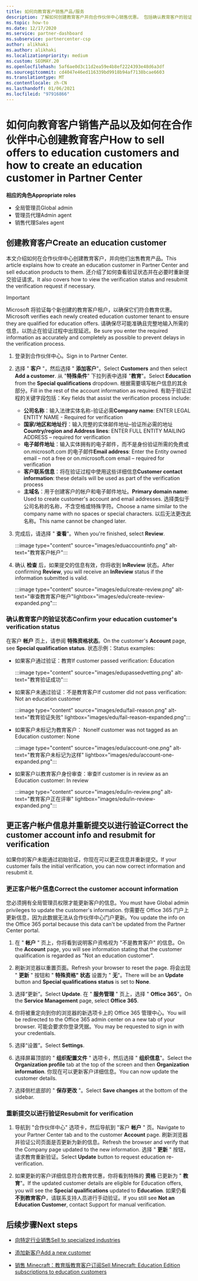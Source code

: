 ```yaml
---
title: 如何向教育客户销售产品/服务
description: 了解如何创建教育客户并向合作伙伴中心销售优惠。 包括确认教育客户的验证状态。
ms.topic: how-to
ms.date: 12/17/2020
ms.service: partner-dashboard
ms.subservice: partnercenter-csp
author: alikhaki
ms.author: alikhaki
ms.localizationpriority: medium
ms.custom: SEOMAY.20
ms.openlocfilehash: 5af6ae0d3c11d2ea59e4b8ef2224393e48d6a3df
ms.sourcegitcommit: cd4047e46ed116339bd9918b94af7138bcae6603
ms.translationtype: MT
ms.contentlocale: zh-CN
ms.lasthandoff: 01/06/2021
ms.locfileid: "97916866"
---
```

# <a name="how-to-sell-offers-to-education-customers-and-how-to-create-an-education-customer-in-partner-center"></a><span data-ttu-id="c3d94-104">如何向教育客户销售产品以及如何在合作伙伴中心创建教育客户</span><span class="sxs-lookup"><span data-stu-id="c3d94-104">How to sell offers to education customers and how to create an education customer in Partner Center</span></span>


<span data-ttu-id="c3d94-105">**相应的角色**</span><span class="sxs-lookup"><span data-stu-id="c3d94-105">**Appropriate roles**</span></span>

- <span data-ttu-id="c3d94-106">全局管理员</span><span class="sxs-lookup"><span data-stu-id="c3d94-106">Global admin</span></span>
- <span data-ttu-id="c3d94-107">管理员代理</span><span class="sxs-lookup"><span data-stu-id="c3d94-107">Admin agent</span></span>
- <span data-ttu-id="c3d94-108">销售代理</span><span class="sxs-lookup"><span data-stu-id="c3d94-108">Sales agent</span></span>

## <a name="create-an-education-customer"></a><span data-ttu-id="c3d94-109">创建教育客户</span><span class="sxs-lookup"><span data-stu-id="c3d94-109">Create an education customer</span></span>

<span data-ttu-id="c3d94-110">本文介绍如何在合作伙伴中心创建教育客户，并向他们出售教育产品。</span><span class="sxs-lookup"><span data-stu-id="c3d94-110">This article explains how to create an education customer in Partner Center and sell education products to them.</span></span> <span data-ttu-id="c3d94-111">还介绍了如何查看验证状态并在必要时重新提交验证请求。</span><span class="sxs-lookup"><span data-stu-id="c3d94-111">It also covers how to view the verification status and resubmit the verification request if necessary.</span></span>

> [!IMPORTANT]
> <span data-ttu-id="c3d94-112">Microsoft 将验证每个新创建的教育客户租户，以确保它们符合教育优惠。</span><span class="sxs-lookup"><span data-stu-id="c3d94-112">Microsoft verifies each newly created education customer tenant to ensure they are qualified for education offers.</span></span>  <span data-ttu-id="c3d94-113">请确保尽可能准确且完整地输入所需的信息，以防止在验证过程中出现延迟。</span><span class="sxs-lookup"><span data-stu-id="c3d94-113">Be sure you enter the required information as accurately and completely as possible to prevent delays in the verification process.</span></span>

1. <span data-ttu-id="c3d94-114">登录到合作伙伴中心。</span><span class="sxs-lookup"><span data-stu-id="c3d94-114">Sign in to Partner Center.</span></span>

2. <span data-ttu-id="c3d94-115">选择 " **客户** "，然后选择 " **添加客户**"。</span><span class="sxs-lookup"><span data-stu-id="c3d94-115">Select **Customers** and then select **Add a customer**.</span></span> <span data-ttu-id="c3d94-116">从 "**特殊条件**" 下拉列表中选择 "**教育**"。</span><span class="sxs-lookup"><span data-stu-id="c3d94-116">Select **Education** from the **Special qualifications** dropdown.</span></span>  <span data-ttu-id="c3d94-117">根据需要填写帐户信息的其余部分。</span><span class="sxs-lookup"><span data-stu-id="c3d94-117">Fill in the rest of the account information as required.</span></span>  <span data-ttu-id="c3d94-118">有助于验证过程的关键字段包括：</span><span class="sxs-lookup"><span data-stu-id="c3d94-118">Key fields that assist the verification process include:</span></span>

   - <span data-ttu-id="c3d94-119">**公司名称**：输入法律实体名称-验证必需</span><span class="sxs-lookup"><span data-stu-id="c3d94-119">**Company name**: ENTER LEGAL ENTITY NAME - Required for verification</span></span>
   - <span data-ttu-id="c3d94-120">**国家/地区和地址行**：输入完整的实体邮件地址–验证所必需的地址</span><span class="sxs-lookup"><span data-stu-id="c3d94-120">**Country/region and Address lines**: ENTER FULL ENTITY MAILING ADDRESS – required for verification</span></span>
   - <span data-ttu-id="c3d94-121">**电子邮件地址**：输入实体拥有的电子邮件，而不是身份验证所需的免费或 on.microsoft.com 的电子邮件</span><span class="sxs-lookup"><span data-stu-id="c3d94-121">**Email address**:  Enter the Entity owned email – not a free or on.microsoft.com email – required for verification</span></span>
   - <span data-ttu-id="c3d94-122">**客户联系信息**：将在验证过程中使用这些详细信息</span><span class="sxs-lookup"><span data-stu-id="c3d94-122">**Customer contact information**: these details will be used as part of the verification process</span></span>
   - <span data-ttu-id="c3d94-123">**主域名**：用于创建客户的帐户和电子邮件地址。</span><span class="sxs-lookup"><span data-stu-id="c3d94-123">**Primary domain name**:  Used to create customer's account and email addresses.</span></span>  <span data-ttu-id="c3d94-124">选择类似于公司名称的名称，不含空格或特殊字符。</span><span class="sxs-lookup"><span data-stu-id="c3d94-124">Choose a name similar to the company name with no spaces or special characters.</span></span>  <span data-ttu-id="c3d94-125">以后无法更改此名称。</span><span class="sxs-lookup"><span data-stu-id="c3d94-125">This name cannot be changed later.</span></span>

3. <span data-ttu-id="c3d94-126">完成后，请选择 " **查看**"。</span><span class="sxs-lookup"><span data-stu-id="c3d94-126">When you're finished, select **Review**.</span></span>

   :::image type="content" source="images/eduaccountinfo.png" alt-text="教育客户帐户":::

4. <span data-ttu-id="c3d94-128">确认 **检查** 后，如果提交的信息有效，你将收到 **InReview** 状态。</span><span class="sxs-lookup"><span data-stu-id="c3d94-128">After confirming **Review**, you will receive an **InReview** status if the information submitted is valid.</span></span> 

    :::image type="content" source="images/edu/create-review.png" alt-text="审查教育客户帐户"lightbox="images/edu/create-review-expanded.png":::

### <a name="confirm-your-education-customers-verification-status"></a><span data-ttu-id="c3d94-130">确认教育客户的验证状态</span><span class="sxs-lookup"><span data-stu-id="c3d94-130">Confirm your education customer's verification status</span></span>

<span data-ttu-id="c3d94-131">在客户 **帐户** 页上，请参阅 **特殊资格状态**。</span><span class="sxs-lookup"><span data-stu-id="c3d94-131">On the customer's **Account** page, see **Special qualification status**.</span></span>
<span data-ttu-id="c3d94-132">状态示例：</span><span class="sxs-lookup"><span data-stu-id="c3d94-132">Status examples:</span></span>

- <span data-ttu-id="c3d94-133">如果客户通过验证：教育</span><span class="sxs-lookup"><span data-stu-id="c3d94-133">If customer passed verification:  Education</span></span>

   :::image type="content" source="images/edupassedvetting.png" alt-text="教育验证成功":::

- <span data-ttu-id="c3d94-135">如果客户未通过验证：不是教育客户</span><span class="sxs-lookup"><span data-stu-id="c3d94-135">If customer did not pass verification:  Not an education customer</span></span>

   :::image type="content" source="images/edu/fail-reason.png" alt-text="教育验证失败" lightbox="images/edu/fail-reason-expanded.png":::

- <span data-ttu-id="c3d94-137">如果客户未标记为教育客户： None</span><span class="sxs-lookup"><span data-stu-id="c3d94-137">If customer was not tagged as an Education customer:  None</span></span>

   :::image type="content" source="images/edu/account-one.png" alt-text="教育客户未标记为这样" lightbox="images/edu/account-one-expanded.png":::

- <span data-ttu-id="c3d94-139">如果客户以教育客户身份审查：审查</span><span class="sxs-lookup"><span data-stu-id="c3d94-139">If customer is in review as an Education customer: In review</span></span>

    :::image type="content" source="images/edu/in-review.png" alt-text="教育客户正在评审" lightbox="images/edu/in-review-expanded.png":::

## <a name="correct-the-customer-account-info-and-resubmit-for-verification"></a><span data-ttu-id="c3d94-141">更正客户帐户信息并重新提交以进行验证</span><span class="sxs-lookup"><span data-stu-id="c3d94-141">Correct the customer account info and resubmit for verification</span></span>

<span data-ttu-id="c3d94-142">如果你的客户未能通过初始验证，你现在可以更正信息并重新提交。</span><span class="sxs-lookup"><span data-stu-id="c3d94-142">If your customer fails the initial verification, you can now correct information and resubmit it.</span></span>

### <a name="correct-the-customer-account-information"></a><span data-ttu-id="c3d94-143">更正客户帐户信息</span><span class="sxs-lookup"><span data-stu-id="c3d94-143">Correct the customer account information</span></span>

<span data-ttu-id="c3d94-144">您必须拥有全局管理员权限才能更新客户的信息。</span><span class="sxs-lookup"><span data-stu-id="c3d94-144">You must have Global admin privileges to update the customer's information.</span></span> <span data-ttu-id="c3d94-145">你需要在 Office 365 门户上更新信息，因为此数据无法从合作伙伴中心门户更新。</span><span class="sxs-lookup"><span data-stu-id="c3d94-145">You update the info on the Office 365 portal because this data can't be updated from the Partner Center portal.</span></span>

1. <span data-ttu-id="c3d94-146">在 " **帐户** " 页上，你将看到说明客户资格视为 "不是教育客户" 的信息。</span><span class="sxs-lookup"><span data-stu-id="c3d94-146">On the **Account** page, you will see information stating that the customer qualification is regarded as "Not an education customer".</span></span>

2. <span data-ttu-id="c3d94-147">刷新浏览器以重置页面。</span><span class="sxs-lookup"><span data-stu-id="c3d94-147">Refresh your browser to reset the page.</span></span> <span data-ttu-id="c3d94-148">将会出现 " **更新** " 按钮和 " **特殊资格" 状态** 设置为 " **无**"。</span><span class="sxs-lookup"><span data-stu-id="c3d94-148">There will be an **Update** button and **Special qualifications status** is set to **None**.</span></span>

3. <span data-ttu-id="c3d94-149">选择“更新”。</span><span class="sxs-lookup"><span data-stu-id="c3d94-149">Select **Update**.</span></span> <span data-ttu-id="c3d94-150">在 " **服务管理** " 页上，选择 " **Office 365**"。</span><span class="sxs-lookup"><span data-stu-id="c3d94-150">On the **Service Management** page, select **Office 365**.</span></span>

4. <span data-ttu-id="c3d94-151">你将被重定向到你的浏览器的新选项卡上的 Office 365 管理中心。</span><span class="sxs-lookup"><span data-stu-id="c3d94-151">You will be redirected to the Office 365 admin center on a new tab of your browser.</span></span> <span data-ttu-id="c3d94-152">可能会要求你登录凭据。</span><span class="sxs-lookup"><span data-stu-id="c3d94-152">You may be requested to sign in with your credentials.</span></span>

5. <span data-ttu-id="c3d94-153">选择“设置”。</span><span class="sxs-lookup"><span data-stu-id="c3d94-153">Select **Settings**.</span></span>

6. <span data-ttu-id="c3d94-154">选择屏幕顶部的 " **组织配置文件** " 选项卡，然后选择 " **组织信息**"。</span><span class="sxs-lookup"><span data-stu-id="c3d94-154">Select the **Organization profile** tab at the top of the screen and then **Organization information**.</span></span> <span data-ttu-id="c3d94-155">你现在可以更新客户详细信息。</span><span class="sxs-lookup"><span data-stu-id="c3d94-155">You can now update the customer details.</span></span>

7. <span data-ttu-id="c3d94-156">选择侧栏底部的 " **保存更改** "。</span><span class="sxs-lookup"><span data-stu-id="c3d94-156">Select **Save changes** at the bottom of the sidebar.</span></span>  

### <a name="resubmit-for-verification"></a><span data-ttu-id="c3d94-157">重新提交以进行验证</span><span class="sxs-lookup"><span data-stu-id="c3d94-157">Resubmit for verification</span></span>

1. <span data-ttu-id="c3d94-158">导航到 "合作伙伴中心" 选项卡，然后导航到 "客户 **帐户** " 页。</span><span class="sxs-lookup"><span data-stu-id="c3d94-158">Navigate to your Partner Center tab and to the customer **Account** page.</span></span> <span data-ttu-id="c3d94-159">刷新浏览器并验证公司页面是否更新为新的信息。</span><span class="sxs-lookup"><span data-stu-id="c3d94-159">Refresh the browser and verify that the Company page updated to the new information.</span></span> <span data-ttu-id="c3d94-160">选择 " **更新** " 按钮，请求教育重新验证。</span><span class="sxs-lookup"><span data-stu-id="c3d94-160">Select **Update** button to request education re-verification.</span></span>

2. <span data-ttu-id="c3d94-161">如果更新的客户详细信息符合教育优惠，你将看到特殊的 **资格** 已更新为 " **教育**"。</span><span class="sxs-lookup"><span data-stu-id="c3d94-161">If the updated customer details are eligible for Education offers, you will see the **Special qualifications** updated to **Education**.</span></span> <span data-ttu-id="c3d94-162">如果仍看 **不到教育客户**，请联系支持人员进行手动验证。</span><span class="sxs-lookup"><span data-stu-id="c3d94-162">If you still see **Not an Education Customer**, contact Support for manual verification.</span></span>

## <a name="next-steps"></a><span data-ttu-id="c3d94-163">后续步骤</span><span class="sxs-lookup"><span data-stu-id="c3d94-163">Next steps</span></span>

- [<span data-ttu-id="c3d94-164">向特定行业销售</span><span class="sxs-lookup"><span data-stu-id="c3d94-164">Sell to specialized industries</span></span>](get-special-pricing-for-offers.md)

- [<span data-ttu-id="c3d94-165">添加新客户</span><span class="sxs-lookup"><span data-stu-id="c3d94-165">Add a new customer</span></span>](add-a-new-customer.md)

- [<span data-ttu-id="c3d94-166">销售 Minecraft：教育版教育客户订阅</span><span class="sxs-lookup"><span data-stu-id="c3d94-166">Sell Minecraft: Education Edition subscriptions to education customers</span></span>](minecraft-subscriptions.md)
